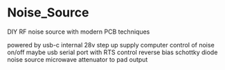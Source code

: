 # Noise_Source
DIY RF noise source with modern PCB techniques

powered by usb-c
internal 28v step up supply
computer control of noise on/off
maybe usb serial port with RTS control
reverse bias schottky diode noise source
microwave attenuator to pad output
